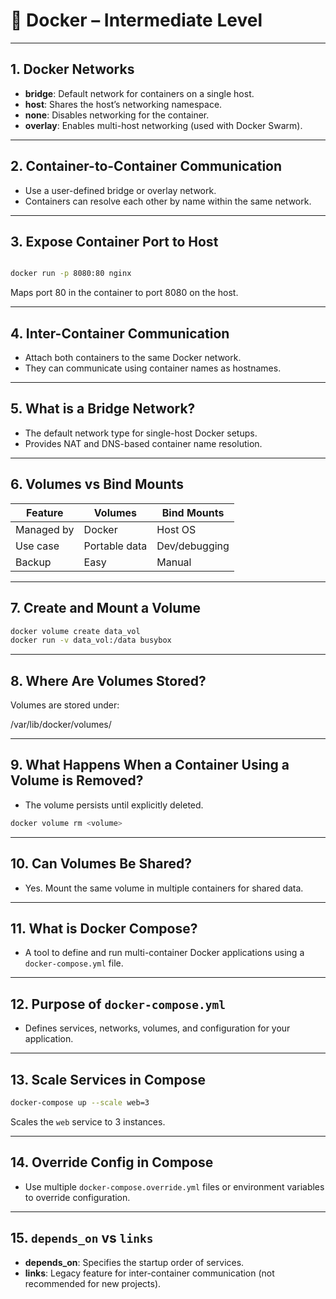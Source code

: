 # 🐳 Docker – Intermediate Level

---

## 1. Docker Networks

- **bridge**: Default network for containers on a single host.
- **host**: Shares the host’s networking namespace.
- **none**: Disables networking for the container.
- **overlay**: Enables multi-host networking (used with Docker Swarm).

---

## 2. Container-to-Container Communication

- Use a user-defined bridge or overlay network.
- Containers can resolve each other by name within the same network.

---

## 3. Expose Container Port to Host

```bash

docker run -p 8080:80 nginx

```

Maps port 80 in the container to port 8080 on the host.

---

## 4. Inter-Container Communication

- Attach both containers to the same Docker network.
- They can communicate using container names as hostnames.

---

## 5. What is a Bridge Network?

- The default network type for single-host Docker setups.
- Provides NAT and DNS-based container name resolution.

---

## 6. Volumes vs Bind Mounts

| Feature      | Volumes         | Bind Mounts      |
|--------------|----------------|------------------|
| Managed by   | Docker         | Host OS          |
| Use case     | Portable data  | Dev/debugging    |
| Backup       | Easy           | Manual           |

---

## 7. Create and Mount a Volume

```bash
docker volume create data_vol
docker run -v data_vol:/data busybox
```

---

## 8. Where Are Volumes Stored?

Volumes are stored under:

/var/lib/docker/volumes/

---

## 9. What Happens When a Container Using a Volume is Removed?

- The volume persists until explicitly deleted.

```bash
docker volume rm <volume>
```

---

## 10. Can Volumes Be Shared?

- Yes. Mount the same volume in multiple containers for shared data.

---

## 11. What is Docker Compose?

- A tool to define and run multi-container Docker applications using a `docker-compose.yml` file.

---

## 12. Purpose of `docker-compose.yml`

- Defines services, networks, volumes, and configuration for your application.

---

## 13. Scale Services in Compose

```bash
docker-compose up --scale web=3
```

Scales the `web` service to 3 instances.

---

## 14. Override Config in Compose

- Use multiple `docker-compose.override.yml` files or environment variables to override configuration.

---

## 15. `depends_on` vs `links`

- **depends_on**: Specifies the startup order of services.
- **links**: Legacy feature for inter-container communication (not recommended for new projects).
